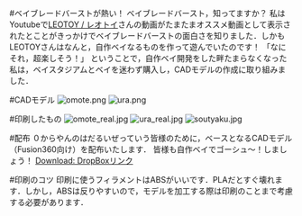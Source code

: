 <!-- title:ベイブレードバーストの自作レイヤー開発用CADモデル作った -->
#ベイブレードバーストが熱い！
ベイブレードバースト，知ってますか？
私はYoutubeで[LEOTOY / レオトイ](https://www.youtube.com/user/leonanmt)さんの動画がたまたまオススメ動画として表示されたとことがきっかけでベイブレードバーストの面白さを知りました．しかもLEOTOYさんはなんと，自作ベイなるものを作って遊んでいたのです！
「なにそれ，超楽しそう！」
ということで，自作ベイ開発をした畔たまらなくなった私は，ベイスタジアムとベイを迷わず購入し，CADモデルの作成に取り組みました．

#CADモデル
![omote.png](./images/b3d41b44-e249-dd37-03a4-c0ad5318fb39.png)
![ura.png](./images/7ca68efb-3a45-46e1-04df-e306ee4ac096.png)

#印刷したもの
![omote_real.jpg](./images/7d1074cb-01dc-287b-32f2-c4eede0055e0.jpeg)
![ura_real.jpg](./images/cab0f9bd-874a-f6b0-506b-f99f140afa09.jpeg)
![soutyaku.jpg](./images/9c5301f3-ace3-28c5-7199-1e7bcca2e02f.jpeg)

#配布
０からやんのはだるいぜっていう皆様のために，ベースとなるCADモデル（Fusion360向け）を配布いたします．
皆様も自作ベイでゴーシュ〜！しましょう！
[Download: DropBoxリンク](https://www.dropbox.com/s/b42zj7jlst7fwei/layer_base.f3d?dl=0)

#印刷のコツ
印刷に使うフィラメントはABSがいいです．PLAだとすぐ壊れます．しかし，ABSは反りやすいので，モデルを加工する際は印刷のことまで考慮する必要があります．
